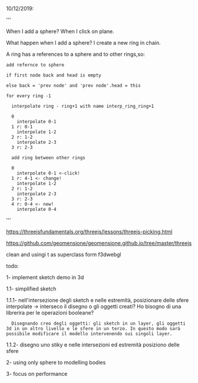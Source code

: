 10/12/2019:

'''

When I add a sphere? When I click on plane.

What happen when I add a sphere? I create a new ring in chain. 

  A ring has a references to a sphere and to other rings,so:

    add refernce to sphere
    
    if first node back and head is empty
    
    else back = 'prev node' and 'prev node'.head = this 
    
    for every ring -1
    
      interpolate ring - ring+1 with name interp_ring_ring+1
      
      0
        interpolate 0-1
      1 r: 0-1
        interpolate 1-2
      2 r: 1-2
        interpolate 2-3
      3 r: 2-3
      
      add ring between other rings

      0
        interpolate 0-1 <-click!
      1 r: 4-1 <- change!
        interpolate 1-2
      2 r: 1-2
        interpolate 2-3
      3 r: 2-3
      4 r: 0-4 <- new!
        interpolate 0-4
'''

https://threejsfundamentals.org/threejs/lessons/threejs-picking.html


https://github.com/geomensione/geomensione.github.io/tree/master/threejs

clean and usingi t as superclass form f3dwebgl

todo:

1- implement sketch demo in 3d
  
  1.1- simplified sketch
  
   1.1.1- nell'intersezione degli sketch e nelle estremità, posizionare delle sfere interpolate -> interseco il disegno o gli oggetti creati? Ho bisogno di una librerira per le operazioni booleane?
      
      Disegnando creo degli oggetti: gli sketch in un layer, gli oggetti 3d in un altro livello e le sfere in un terzo. In questo modo sarà possibile modificare il modello intervenendo sui singoli layer.
     
   1.1.2- disegno uno stiky e nelle intersezioni ed estremità posiziono delle sfere

2- using only sphere to modelling bodies

3- focus on performance
